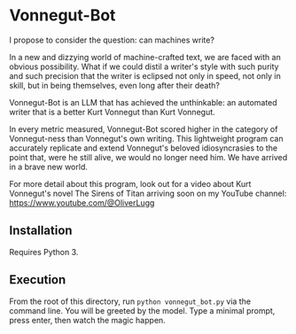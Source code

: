 # Vonnegut-Bot

I propose to consider the question: can machines write?

In a new and dizzying world of machine-crafted text, we are faced with an obvious possibility. What if we could distil a writer's style with such purity and such precision that the writer is eclipsed not only in speed, not only in skill, but in being themselves, even long after their death?

Vonnegut-Bot is an LLM that has achieved the unthinkable: an automated writer that is a better Kurt Vonnegut than Kurt Vonnegut.

In every metric measured, Vonnegut-Bot scored higher in the category of Vonnegut-ness than Vonnegut's own writing. This lightweight program can accurately replicate and extend Vonnegut's beloved idiosyncrasies to the point that, were he still alive, we would no longer need him. We have arrived in a brave new world.

For more detail about this program, look out for a video about Kurt Vonnegut's novel The Sirens of Titan arriving soon on my YouTube channel: https://www.youtube.com/@OliverLugg

## Installation

Requires Python 3.

## Execution

From the root of this directory, run `python vonnegut_bot.py` via the command line. You will be greeted by the model. Type a minimal prompt, press enter, then watch the magic happen.